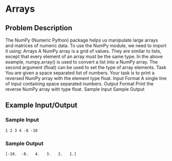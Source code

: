 # Arrays

## Problem Description
The NumPy (Numeric Python) package helps us manipulate large arrays and matrices of numeric data.
To use the NumPy module, we need to import it using:
Arrays
A NumPy array is a grid of values. They are similar to lists, except that every element of an array must be the same type.
In the above example, numpy.array() is used to convert a list into a NumPy array. The second argument (float) can be used to set the type of array elements.
Task
You are given a space separated list of numbers. 
Your task is to print a reversed NumPy array with the element type float.
Input Format
A single line of input containing space separated numbers.
Output Format
Print the reverse NumPy array with type float.
Sample Input
Sample Output

## Example Input/Output
### Sample Input
```
1 2 3 4 -8 -10
```
### Sample Output
```
[-10.  -8.   4.   3.   2.   1.]
```
